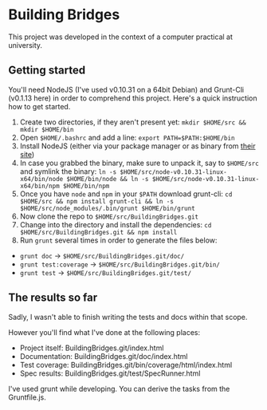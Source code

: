 # Building Bridges

This project was developed in the context of a computer practical at university.

## Getting started

You'll need NodeJS (I've used v0.10.31 on a 64bit Debian) and Grunt-Cli (v0.1.13 here) in order to comprehend this project.
Here's a quick instruction how to get started.

 1. Create two directories, if they aren't present yet: `mkdir $HOME/src && mkdir $HOME/bin`
 1. Open `$HOME/.bashrc` and add a line: `export PATH=$PATH:$HOME/bin`
 1. Install NodeJS (either via your package manager or as binary from [their site](http://www.nodejs.org/download/))
   1. In case you grabbed the binary, make sure to unpack it, say to `$HOME/src` and symlink the binary:
 `ln -s $HOME/src/node-v0.10.31-linux-x64/bin/node $HOME/bin/node && ln -s $HOME/src/node-v0.10.31-linux-x64/bin/npm $HOME/bin/npm`
 1. Once you have `node` and `npm` in your `$PATH` download grunt-cli:
 `cd $HOME/src && npm install grunt-cli && ln -s $HOME/src/node_modules/.bin/grunt $HOME/bin/grunt`
 1. Now clone the repo to `$HOME/src/BuildingBridges.git`
 1. Change into the directory and install the dependencies: `cd $HOME/src/BuildingBridges.git && npm install`
 1. Run `grunt` several times in order to generate the files below:
   * `grunt doc` → `$HOME/src/BuildingBridges.git/doc/`
   * `grunt test:coverage` → `$HOME/src/BuildingBridges.git/bin/`
   * `grunt test` → `$HOME/src/BuildingBridges.git/test/`

## The results so far

Sadly, I wasn't able to finish writing the tests and docs within that scope.

However you'll find what I've done at the following places:

 * Project itself: BuildingBridges.git/index.html
 * Documentation: BuildingBridges.git/doc/index.html
 * Test coverage: BuildingBridges.git/bin/coverage/html/index.html
 * Spec results: BuildingBridges.git/test/SpecRunner.html

I've used grunt while developing. You can derive the tasks from the Gruntfile.js.
